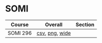 # SOMI

| Course | Overall | Section |
| ------ | ------- | ------- |
| SOMI 296 | [csv](https://github.com/UCSD-Historical-Enrollment-Data/2025Fall/blob/main/overall/SOMI%20296.csv), [png](https://raw.githubusercontent.com/UCSD-Historical-Enrollment-Data/2025Fall/main/plot_overall/SOMI%20296.png), [wide](https://raw.githubusercontent.com/UCSD-Historical-Enrollment-Data/2025Fall/main/plot_overall_wide/SOMI%20296.png) |  |
